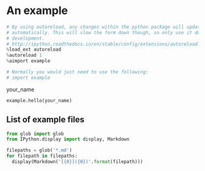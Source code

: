 <!-- markdownlint-disable MD033 -->

# An example

<section-start>

```python
# By using autoreload, any changes within the python package will update
# automatically. This will slow the form down though, so only use it during
# development.
# http://ipython.readthedocs.io/en/stable/config/extensions/autoreload.html
%load_ext autoreload
%autoreload 1
%aimport example

# Normally you would just need to use the following:
# import example
```

</section-start>

<section-live>

<variable-string>your_name</variable-string>

```python
example.hello(your_name)
```

</section-live>

## List of example files

<section-start always>

```python
from glob import glob
from IPython.display import display, Markdown

filepaths = glob('*.md')
for filepath in filepaths:
  display(Markdown('[{0}]({0})'.format(filepath)))
```

</section-start>